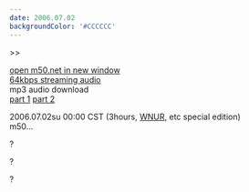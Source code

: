 ```yaml
---
date: 2006.07.02
backgroundColor: '#CCCCCC'
---
```


\>>

[open m50.net in new window  
](http://m50.net/)[64kbps streaming audio](http://m50.net/streamed/2006.07.02\(64\).ra)  
mp3 audio download  
[part 1](http://m50.net/streamed/2006.07.02pt1\(64\).mp3) [part 2](http://m50.net/streamed/2006.07.02pt2\(64\).mp3)

2006.07.02su 00:00 CST (3hours, [WNUR](http://www.wnur.org/), etc special edition)  
m50...  

?

?

?
